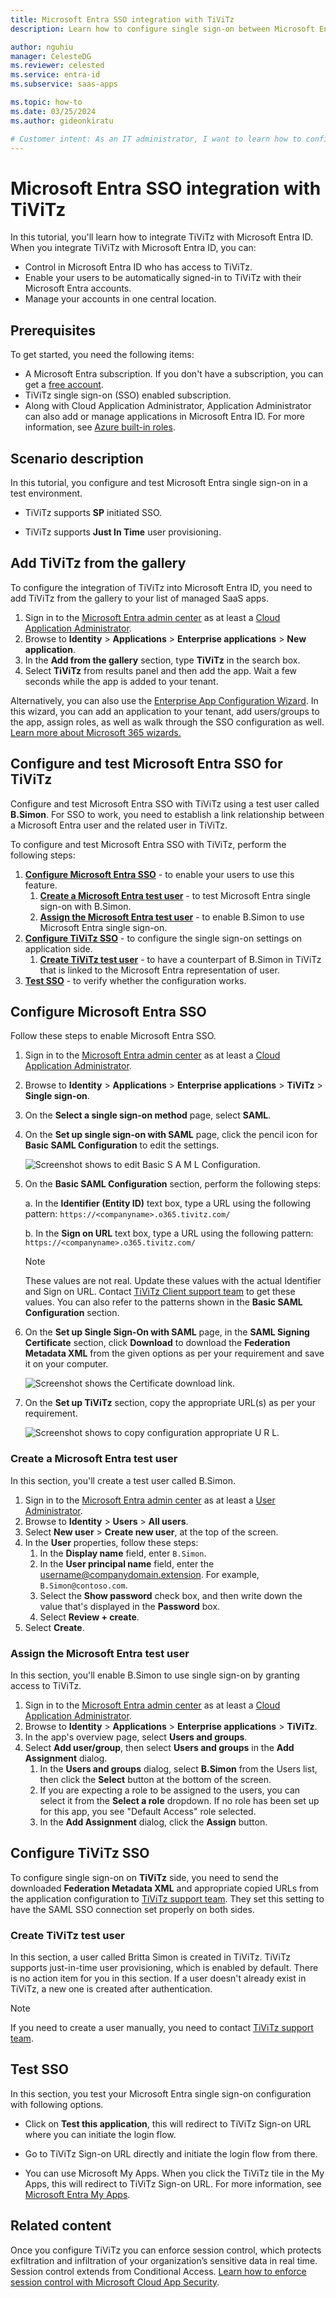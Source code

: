 ```yaml
---
title: Microsoft Entra SSO integration with TiViTz
description: Learn how to configure single sign-on between Microsoft Entra ID and TiViTz.

author: nguhiu
manager: CelesteDG
ms.reviewer: celested
ms.service: entra-id
ms.subservice: saas-apps

ms.topic: how-to
ms.date: 03/25/2024
ms.author: gideonkiratu

# Customer intent: As an IT administrator, I want to learn how to configure single sign-on between Microsoft Entra ID and TiViTz so that I can control who has access to TiViTz, enable automatic sign-in with Microsoft Entra accounts, and manage my accounts in one central location.
---
```

# Microsoft Entra SSO integration with TiViTz

In this tutorial, you'll learn how to integrate TiViTz with Microsoft Entra ID. When you integrate TiViTz with Microsoft Entra ID, you can:

* Control in Microsoft Entra ID who has access to TiViTz.
* Enable your users to be automatically signed-in to TiViTz with their Microsoft Entra accounts.
* Manage your accounts in one central location.

## Prerequisites

To get started, you need the following items:

* A Microsoft Entra subscription. If you don't have a subscription, you can get a [free account](https://azure.microsoft.com/free/).
* TiViTz single sign-on (SSO) enabled subscription.
* Along with Cloud Application Administrator, Application Administrator can also add or manage applications in Microsoft Entra ID.
For more information, see [Azure built-in roles](~/identity/role-based-access-control/permissions-reference.md).

## Scenario description

In this tutorial, you configure and test Microsoft Entra single sign-on in a test environment.

* TiViTz supports **SP** initiated SSO.

* TiViTz supports **Just In Time** user provisioning.

## Add TiViTz from the gallery

To configure the integration of TiViTz into Microsoft Entra ID, you need to add TiViTz from the gallery to your list of managed SaaS apps.

1. Sign in to the [Microsoft Entra admin center](https://entra.microsoft.com) as at least a [Cloud Application Administrator](~/identity/role-based-access-control/permissions-reference.md#cloud-application-administrator).
1. Browse to **Identity** > **Applications** > **Enterprise applications** > **New application**.
1. In the **Add from the gallery** section, type **TiViTz** in the search box.
1. Select **TiViTz** from results panel and then add the app. Wait a few seconds while the app is added to your tenant.

 Alternatively, you can also use the [Enterprise App Configuration Wizard](https://portal.office.com/AdminPortal/home?Q=Docs#/azureadappintegration). In this wizard, you can add an application to your tenant, add users/groups to the app, assign roles, as well as walk through the SSO configuration as well. [Learn more about Microsoft 365 wizards.](/microsoft-365/admin/misc/azure-ad-setup-guides)

<a name='configure-and-test-azure-ad-sso-for-tivitz'></a>

## Configure and test Microsoft Entra SSO for TiViTz

Configure and test Microsoft Entra SSO with TiViTz using a test user called **B.Simon**. For SSO to work, you need to establish a link relationship between a Microsoft Entra user and the related user in TiViTz.

To configure and test Microsoft Entra SSO with TiViTz, perform the following steps:

1. **[Configure Microsoft Entra SSO](#configure-azure-ad-sso)** - to enable your users to use this feature.
    1. **[Create a Microsoft Entra test user](#create-an-azure-ad-test-user)** - to test Microsoft Entra single sign-on with B.Simon.
    1. **[Assign the Microsoft Entra test user](#assign-the-azure-ad-test-user)** - to enable B.Simon to use Microsoft Entra single sign-on.
1. **[Configure TiViTz SSO](#configure-tivitz-sso)** - to configure the single sign-on settings on application side.
    1. **[Create TiViTz test user](#create-tivitz-test-user)** - to have a counterpart of B.Simon in TiViTz that is linked to the Microsoft Entra representation of user.
1. **[Test SSO](#test-sso)** - to verify whether the configuration works.

<a name='configure-azure-ad-sso'></a>

## Configure Microsoft Entra SSO

Follow these steps to enable Microsoft Entra SSO.

1. Sign in to the [Microsoft Entra admin center](https://entra.microsoft.com) as at least a [Cloud Application Administrator](~/identity/role-based-access-control/permissions-reference.md#cloud-application-administrator).
1. Browse to **Identity** > **Applications** > **Enterprise applications** > **TiViTz** > **Single sign-on**.
1. On the **Select a single sign-on method** page, select **SAML**.
1. On the **Set up single sign-on with SAML** page, click the pencil icon for **Basic SAML Configuration** to edit the settings.

    ![Screenshot shows to edit Basic S A M L Configuration.](common/edit-urls.png "Basic Configuration")

1. On the **Basic SAML Configuration** section, perform the following steps:

    a. In the **Identifier (Entity ID)** text box, type a URL using the following pattern:
    `https://<companyname>.o365.tivitz.com/`

	b. In the **Sign on URL** text box, type a URL using the following pattern:
    `https://<companyname>.o365.tivitz.com/`

	> [!NOTE]
	> These values are not real. Update these values with the actual Identifier and Sign on URL. Contact [TiViTz Client support team](mailto:info@tivitz.com) to get these values. You can also refer to the patterns shown in the **Basic SAML Configuration** section.

1. On the **Set up Single Sign-On with SAML** page, in the **SAML Signing Certificate** section, click **Download** to download the **Federation Metadata XML** from the given options as per your requirement and save it on your computer.

	![Screenshot shows the Certificate download link.](common/metadataxml.png "Certificate")

1. On the **Set up TiViTz** section, copy the appropriate URL(s) as per your requirement.

	![Screenshot shows to copy configuration appropriate U R L.](common/copy-configuration-urls.png "Metadata")

<a name='create-an-azure-ad-test-user'></a>

### Create a Microsoft Entra test user 

In this section, you'll create a test user called B.Simon.

1. Sign in to the [Microsoft Entra admin center](https://entra.microsoft.com) as at least a [User Administrator](~/identity/role-based-access-control/permissions-reference.md#user-administrator).
1. Browse to **Identity** > **Users** > **All users**.
1. Select **New user** > **Create new user**, at the top of the screen.
1. In the **User** properties, follow these steps:
   1. In the **Display name** field, enter `B.Simon`.  
   1. In the **User principal name** field, enter the username@companydomain.extension. For example, `B.Simon@contoso.com`.
   1. Select the **Show password** check box, and then write down the value that's displayed in the **Password** box.
   1. Select **Review + create**.
1. Select **Create**.

<a name='assign-the-azure-ad-test-user'></a>

### Assign the Microsoft Entra test user

In this section, you'll enable B.Simon to use single sign-on by granting access to TiViTz.

1. Sign in to the [Microsoft Entra admin center](https://entra.microsoft.com) as at least a [Cloud Application Administrator](~/identity/role-based-access-control/permissions-reference.md#cloud-application-administrator).
1. Browse to **Identity** > **Applications** > **Enterprise applications** > **TiViTz**.
1. In the app's overview page, select **Users and groups**.
1. Select **Add user/group**, then select **Users and groups** in the **Add Assignment** dialog.
   1. In the **Users and groups** dialog, select **B.Simon** from the Users list, then click the **Select** button at the bottom of the screen.
   1. If you are expecting a role to be assigned to the users, you can select it from the **Select a role** dropdown. If no role has been set up for this app, you see "Default Access" role selected.
   1. In the **Add Assignment** dialog, click the **Assign** button.

## Configure TiViTz SSO

To configure single sign-on on **TiViTz** side, you need to send the downloaded **Federation Metadata XML** and appropriate copied URLs from the application configuration to [TiViTz support team](mailto:info@tivitz.com). They set this setting to have the SAML SSO connection set properly on both sides.

### Create TiViTz test user

In this section, a user called Britta Simon is created in TiViTz. TiViTz supports just-in-time user provisioning, which is enabled by default. There is no action item for you in this section. If a user doesn't already exist in TiViTz, a new one is created after authentication.

>[!NOTE]
>If you need to create a user manually, you need to contact [TiViTz support team](mailto:info@tivitz.com).

## Test SSO

In this section, you test your Microsoft Entra single sign-on configuration with following options. 

* Click on **Test this application**, this will redirect to TiViTz Sign-on URL where you can initiate the login flow. 

* Go to TiViTz Sign-on URL directly and initiate the login flow from there.

* You can use Microsoft My Apps. When you click the TiViTz tile in the My Apps, this will redirect to TiViTz Sign-on URL. For more information, see [Microsoft Entra My Apps](/azure/active-directory/manage-apps/end-user-experiences#azure-ad-my-apps).

## Related content

Once you configure TiViTz you can enforce session control, which protects exfiltration and infiltration of your organization’s sensitive data in real time. Session control extends from Conditional Access. [Learn how to enforce session control with Microsoft Cloud App Security](/cloud-app-security/proxy-deployment-aad).
